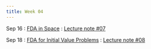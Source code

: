 ```yaml
---
title: Week 04
---
```


Sep 16
: [FDA in Space](https://boguoporousmedia.github.io/HWRS504-2025Fall/lecture/)
  : [Lecture note #07](https://boguoporousmedia.github.io/HWRS504-2025Fall/lecture/)

Sep 18
: [FDA for Initial Value Problems](https://boguoporousmedia.github.io/HWRS504-2025Fall/lecture/)
  : [Lecture note #08](https://boguoporousmedia.github.io/HWRS504-2025Fall/lecture/)

